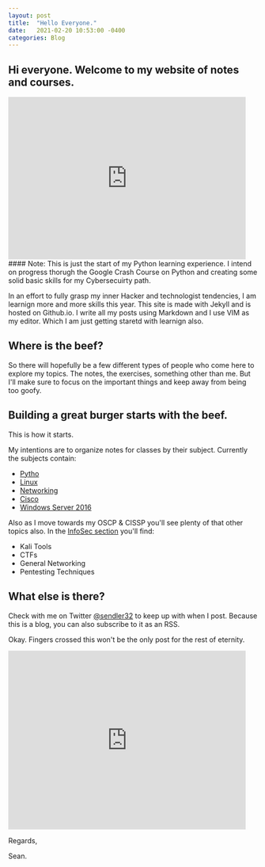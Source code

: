 ```yaml
---
layout: post
title:  "Hello Everyone."
date:   2021-02-20 10:53:00 -0400
categories: Blog
---
```



## Hi everyone. Welcome to my website of notes and courses.


<iframe src="https://giphy.com/embed/CQhvppGGlxgA0" width="480" height="328" frameBorder="0" class="giphy-embed" allowFullScreen></iframe>
#### Note: This is just the start of my Python learning experience. I intend on progress thorugh the Google Crash Course on Python and creating some solid basic skills for my Cybersecuirty path.

In an effort to fully grasp my inner Hacker and technologist tendencies, I am learnign more and more skills this year. 
This site is made with Jekyll and is hosted on Github.io. 
I write all my posts using Markdown and I use VIM as my editor. 
Which I am just getting staretd with learnign also. 


## Where is the beef?
So there will hopefully be a few different types of people who come here to explore my topics. 
The notes, the exercises, something other than me. 
But I'll make sure to focus on the important things and keep away from being too goofy. 

## Building a great burger starts with the beef.
This is how it starts.

My intentions are to organize notes for classes by their subject. 
Currently the subjects contain:
- [Pytho](/Python/)
- [Linux](/Linux/)
- [Networking](/networking)
- [Cisco](/Cisco)
- [Windows Server 2016](/Server)

Also as I move towards my OSCP & CISSP you'll see plenty of that other topics also. 
In the [InfoSec section](/InfoSec) you'll find:
- Kali Tools
- CTFs
- General Networking
- Pentesting Techniques 


## What else is there?
Check with me on Twitter [@sendler32](https://twitter.com/sendler32) to keep up with when I post. 
Because this is a blog, you can also subscribe to it as an RSS. 

Okay. Fingers crossed this won't be the only post for the rest of eternity.

<iframe src="https://giphy.com/embed/llKJGxQ1ESmac" width="480" height="361" frameBorder="0" class="giphy-embed" allowFullScreen></iframe>


Regards,

Sean.  
